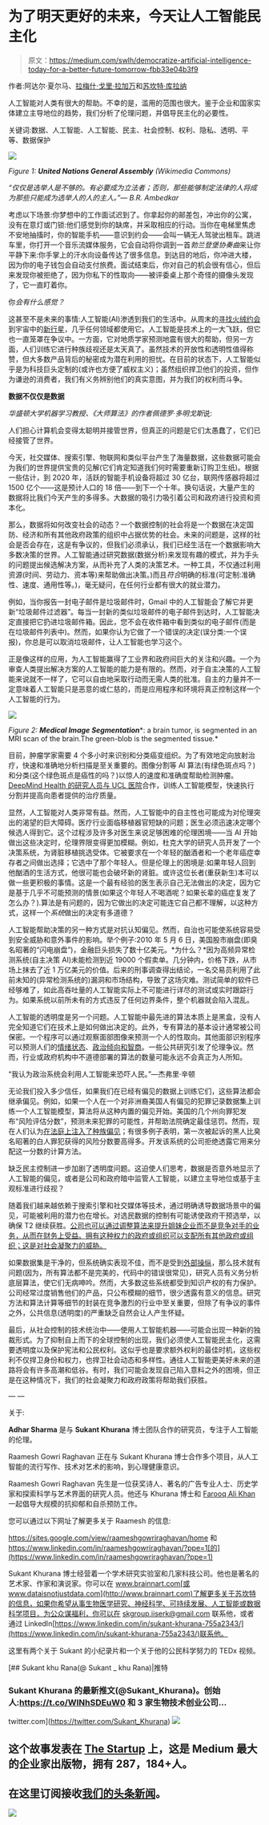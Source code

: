 # 为了明天更好的未来，今天让人工智能民主化

> 原文：<https://medium.com/swlh/democratize-artificial-intelligence-today-for-a-better-future-tomorrow-fbb33e04b3f9>

作者:阿达尔·夏尔马、[拉梅什·戈里·拉加万](https://medium.com/u/2d339de77f89?source=post_page-----fbb33e04b3f9--------------------------------)和[苏坎特·库拉纳](https://medium.com/u/6d41261644a8?source=post_page-----fbb33e04b3f9--------------------------------)

人工智能对人类有很大的帮助。不幸的是，滥用的范围也很大。鉴于企业和国家实体建立主导地位的趋势，我们分析了伦理问题，并倡导民主化的必要性。

关键词:数据、人工智能、人工智能、民主、社会控制、权利、隐私、透明、平等、数据保护

![](img/822080c413350adc7d16364719db669c.png)

*Figure 1:* ***United Nations General Assembly*** *(Wikimedia Commons)*

*“仅仅是选举人是不够的。有必要成为立法者；否则，那些能够制定法律的人将成为那些只能成为选举人的人的主人。”― B.R. Ambedkar*

考虑以下场景:你梦想中的工作面试迟到了。你拿起你的邮差包，冲出你的公寓，没有在意灯或门锁:他们感觉到你的缺席，并采取相应的行动。当你在电梯里焦虑不安地抽搐时，你的智能手机——意识到约会——会叫一辆无人驾驶出租车。跳进车里，你打开一个音乐流媒体服务，它会自动将你调到一首*勃兰登堡协奏曲*来让你平静下来:你手掌上的汗水向设备传达了很多信息。到达目的地后，你冲进大楼，因为你的电子钱包会自动支付旅费。面试结束后，你对自己的机会很有信心，但后来发现你被拒绝了，因为你私下的性取向——被评委桌上那个奇怪的摄像头发现了，它一直盯着你。

你*会有什么感觉？*

这甚至不是未来的事情:人工智能(AI)渗透到我们的生活中。从周末的[寻找火绒约会](https://techcrunch.com/2017/12/01/tinder-tests-a-new-feature-that-uses-a-i-to-suggest-who-to-super-like/)到宇宙中的[新行星](https://www.nasa.gov/press-release/artificial-intelligence-nasa-data-used-to-discover-eighth-planet-circling-distant-star)，几乎任何领域都使用它。人工智能是技术上的一大飞跃，但它也一直笼罩在争议中。一方面，它对地质学家预测地震有很大的帮助，但另一方面，人们训练它进行种族歧视还是太天真了。虽然技术的开放性和透明性值得称赞，但大多数产品背后的秘密成为潜在利用的担忧。在目前的状态下，人工智能似乎是为科技巨头定制的(或许也方便了威权主义)；虽然组织捍卫他们的投资，但作为谦逊的消费者，我们有义务辨别他们的真实意图，并为我们的权利而斗争。

**数据不仅仅是数据**

*华盛顿大学机器学习教授、《大师算法》的作者佩德罗·多明戈斯*说:

人们担心计算机会变得太聪明并接管世界，但真正的问题是它们太愚蠢了，它们已经接管了世界。

今天，社交媒体、搜索引擎、物联网和类似平台产生了海量数据，这些数据可能会为我们的世界提供宝贵的见解(它们肯定知道我们何时需要重新订购卫生纸)。根据一些估计，到 2020 年，活跃的智能手机设备将超过 30 亿台，联网传感器将超过 1500 亿个——这是预计人口的 18 倍——到下一个十年。换句话说，大量产生的数据将比我们今天产生的多得多。大数据的吸引力吸引着公司和政府进行投资和资本化。

那么，数据将如何改变社会的动态？一个数据控制的社会将是一个数据在决定国防、经济和所有其他政府政策的组织中占据优势的社会。未来的问题是，这样的社会是否会存在，这是有争议的，但我们必须承认，我们已经生活在一个数据影响大多数决策的世界。人工智能通过研究数据(数据分析)来发现有趣的模式，并为手头的问题提出候选解决方案，从而补充了人类的决策艺术。一种工具，不仅通过利用资源(时间、劳动力、资本等)来帮助做出决策。)而且*符合*明确的标准(可定制:准确性、速度、通用性等。)，毫无疑问，在任何行业都有很大的就业潜力。

例如，当你报告一封电子邮件是垃圾邮件时，Gmail 中的人工智能会了解它并更新“垃圾邮件过滤器”。每当一封新的类似垃圾邮件的电子邮件到达时，人工智能决定直接把它扔进垃圾邮件箱。因此，您不会在收件箱中看到类似的电子邮件(而是在垃圾邮件列表中)。然而，如果你认为它做了一个错误的决定(误分类:一个误报)，你总是可以取消垃圾邮件，让人工智能也学习这个。

正是像这样的应用，为人工智能赢得了工业界和政府间巨大的关注和兴趣。一个为审查人类提出解决方案的人工智能的能力是有限的。然而，对于自主决策的人工智能来说就不一样了，它可以自由地采取行动而无需人类的批准。自主的力量并不一定意味着人工智能只是恶意的或仁慈的，而是应用程序和环境将真正控制这样一个人工智能的行为。

![](img/0252d0e12b221e49824c595c06b0bde0.png)

*Figure 2:* ***Medical Image Segmentation****: a brain tumor, is segmented in an MRI scan of the brain.The green-blob is the segmented tissue.*

目前，肿瘤学家需要 4 个多小时来识别和分类癌变组织。为了有效地定向放射治疗，快速和准确地分析扫描是至关重要的。图像分割等 AI 算法(有绿色斑点吗？)和分类(这个绿色斑点是癌性的吗？)以惊人的速度和准确度帮助检测肿瘤。 [DeepMind Health 的研究人员与 UCL 医院](https://www.uclh.nhs.uk/OurServices/ServiceA-Z/Cancer/RADIO/Pages/DeepMindQandA.aspx)合作，训练人工智能模型，快速执行分割并提高向患者提供的治疗质量。

显然，人工智能对人类非常有益。然而，人工智能中的自主性也可能成为对伦理突出的渴望的巨大障碍。医疗行业面临移植器官短缺的问题；医生必须迅速决定哪个候选人得到它。这个过程涉及许多对医生来说足够困难的伦理困境——当 AI 开始做出这些决定时，伦理界限变得更加模糊。例如，杜克大学的研究人员开发了一个决策系统，为肾脏移植挑选受体。它被要求在一个年轻的酗酒者和一个老年癌症幸存者之间做出选择；它选中了那个年轻人。但是伦理上的困境是:如果年轻人回到他酗酒的生活方式，他很可能也会破坏新的肾脏。或许这位长者(重获新生)本可以做一些更积极的事情。这是一个最有经验的医生表示自己无法做出的决定，因为它是基于几乎不可能预测的情景(如果这个年轻人不喝酒呢？如果长辈的癌症复发了怎么办？).算法是有问题的，因为它做出的决定可能连它自己都不理解，以这种方式，这样一个*系统*做出的决定有多道德？

人工智能帮助决策的另一种方式是对抗认知偏见。然而，自治也可能使系统容易受到安全威胁和意外事件的影响。举个例子:2010 年 5 月 6 日，美国股市崩盘(即臭名昭著的“闪电崩盘”)，金融巨头损失了数十亿美元。*为什么？*因为高频异常检测系统(自主决策 AI)未能检测到近 19000 个假卖单。几分钟内，价格下跌，从市场上抹去了近 1 万亿美元的价值。后来的刑事调查得出结论，一名交易员利用了此前未知的(异常检测系统的)漏洞和市场结构，导致了这场灾难。测试简单的软件已经够难了，如此高吞吐量的人工智能实际上不可能进行详尽的测试或实时跟踪行为。如果系统以前所未有的方式违反了任何边界条件，整个机器就会陷入混乱。

人工智能的透明度是另一个问题。人工智能中最先进的算法本质上是黑盒，没有人完全知道它们在技术上是如何做出决定的。此外，专有算法的基本设计通常被公司保密。一个程序可以通过观察面部图像来预测一个人的性取向。其他面部识别程序可以预测人们的[情绪状态](http://news.mit.edu/2016/detecting-emotions-with-wireless-signals-0920)、[政治倾向和智商](https://www.theguardian.com/technology/2017/sep/12/artificial-intelligence-face-recognition-michal-kosinski)。一些公共研究引发了伦理争议。然而，行业或政府机构中不道德部署的算法的数量可能永远不会真正为人所知。

“我认为政治系统会利用人工智能来恐吓人民。”—杰弗里·辛顿

无论我们投入多少信任，如果我们在已经有偏见的数据上训练它们，这些算法都会继承偏见。例如，如果一个人在一个对非洲裔美国人有偏见的犯罪记录数据集上训练一个人工智能模型，算法将从这种内置的偏见开始。美国的几个州向罪犯发布“风险评估分数”，预测未来犯罪的可能性，并帮助法院确定最佳惩罚。然而，现在人们认为[在法庭上注入了种族偏见](https://www.propublica.org/article/machine-bias-risk-assessments-in-criminal-sentencing)；有很多例子表明，第一次被起诉的黑人比臭名昭著的白人罪犯获得的风险分数要高得多。开发该系统的公司拒绝透露它用来分配这一分数的计算方法。

缺乏民主控制进一步加剧了透明度问题。这迫使人们思考，数据是否意外地显示了人工智能的偏见，或者是公司和政府暗中监管人工智能，以建立主导地位或基于主观标准进行歧视？

随着我们越来越依赖于搜索引擎和社交媒体等技术，通过明确诱导数据场景中的偏见，可能被利用的潜力也在增长。对选民数据的控制有可能诱使政府干预选举，以确保 T2 继续获胜。[公司也可以通过调整算法来提升姐妹企业而不是竞争对手的业务，从而在财务上受益。拥有这种权力的政府或组织可以支配所有其他政府或组织；这是对社会凝聚力的威胁。](http://www.bbc.com/news/technology-40406542)

如果数据集是干净的，但系统确实表现不佳，而不是受到[外部操纵](https://www.nytimes.com/interactive/2015/business/international/vw-diesel-emissions-scandal-explained.html)，那么技术就有问题(因为，所有算法都不是完美的，代码中的错误很常见)，研究人员有义务分析底层算法，使它们无病呻吟。然而，大多数这些系统都受到知识产权的有力保护。公司经常过度销售他们的产品，只公布模糊的细节，很少透露有意义的信息。研究方法和算法计算等细节的封装在竞争激烈的行业中至关重要，但除了有争议的事件之外，公共信息(透明度)的严重缺乏自然会让人产生怀疑。

最后，从社会控制的技术统治中——使用人工智能机器——可能会出现一种新的独裁形式。为了抑制自上而下的全球控制的出现，我们必须使人工智能民主化，这需要透明度以及保护宪法和公民权利。这似乎也是要求额外权利的最佳时机，这些权利不仅捍卫身份和权力，也捍卫社会动态和多样性。通往人工智能更美好未来的道路将会有许多高潮和低谷。有时，我们可能会发现自己陷入意料之外的困境，但正是在这种情况下，我们的社会凝聚力和政府政策将帮助我们获胜。

— —

关于:

**Adhar Sharma** 是与 **Sukant Khurana** 博士团队合作的研究员，专注于人工智能的伦理。

Raamesh Gowri Raghavan 正在与 Sukant Khurana 博士合作多个项目，从人工智能的流行写作、技术对艺术的影响，到心理健康意识。

Raamesh Gowri Raghavan 先生是一位获奖诗人、著名的广告专业人士、历史学家和探索科学与艺术界面的研究人员。他还与 Khurana 博士和 [Farooq Ali Khan](https://medium.com/u/3ed4f198804b?source=post_page-----fbb33e04b3f9--------------------------------) 一起倡导大规模的抗抑郁和自杀预防工作。

您可以通过以下网址了解更多关于 Raamesh 的信息:

https://sites.google.com/view/raameshgowriraghavan/home 和 https://www.linkedin.com/in/raameshgowriraghavan/?ppe=1[的](https://www.linkedin.com/in/raameshgowriraghavan/?ppe=1)

Sukant Khurana 博士经营着一个学术研究实验室和几家科技公司。他也是著名的艺术家、作家和演说家。你可以在 www.brainnart.com[或 www.dataisnotjustdata.com](http://www.brainnart.com)了解更多关于苏坎特的信息，如果你希望从事生物医学研究、神经科学、可持续发展、人工智能或数据科学项目，为公众谋福利，你可以在 skgroup.iiserk@gmail.com 联系他，或者通过 LinkedIn[https://www.linkedin.com/in/sukant-khurana-755a2343/](https://www.linkedin.com/in/sukant-khurana-755a2343/)联系他。

这里有两个关于 Sukant 的小纪录片和一个关于他的公民科学努力的 TEDx 视频。

[](https://twitter.com/Sukant_Khurana) [## Sukant khu Rana(@ Sukant _ khu Rana)|推特

### Sukant Khurana 的最新推文(@Sukant_Khurana)。创始人:https://t.co/WINhSDEuW0 和 3 家生物技术创业公司…

twitter.com](https://twitter.com/Sukant_Khurana) ![](img/731acf26f5d44fdc58d99a6388fe935d.png)

## 这个故事发表在 [The Startup](https://medium.com/swlh) 上，这是 Medium 最大的企业家出版物，拥有 287，184+人。

## 在这里订阅接收[我们的头条新闻](http://growthsupply.com/the-startup-newsletter/)。

![](img/731acf26f5d44fdc58d99a6388fe935d.png)